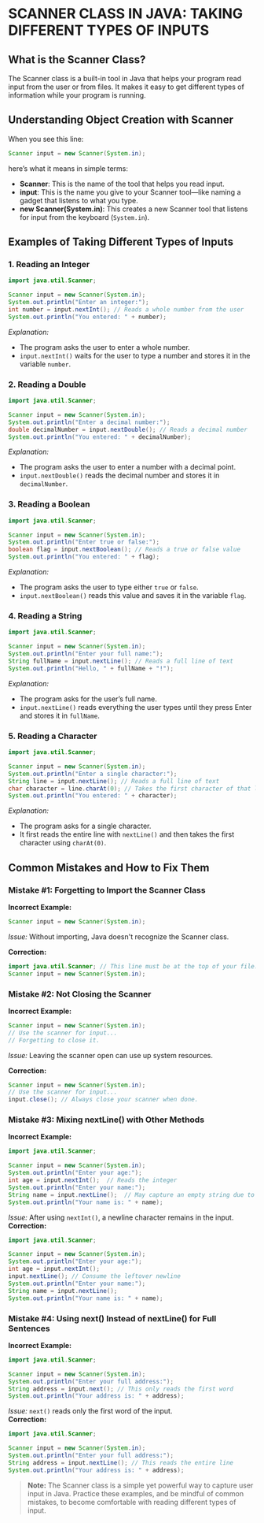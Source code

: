 # SCANNER CLASS IN JAVA: TAKING DIFFERENT TYPES OF INPUTS

## What is the Scanner Class?
The Scanner class is a built-in tool in Java that helps your program read input from the user or from files. It makes it easy to get different types of information while your program is running.

## Understanding Object Creation with Scanner
When you see this line:
```java
Scanner input = new Scanner(System.in);
```
here’s what it means in simple terms:
- **Scanner**: This is the name of the tool that helps you read input.
- **input**: This is the name you give to your Scanner tool—like naming a gadget that listens to what you type.
- **new Scanner(System.in)**: This creates a new Scanner tool that listens for input from the keyboard (`System.in`).

## Examples of Taking Different Types of Inputs

### 1. Reading an Integer
```java
import java.util.Scanner;

Scanner input = new Scanner(System.in);
System.out.println("Enter an integer:");
int number = input.nextInt(); // Reads a whole number from the user
System.out.println("You entered: " + number);
```
*Explanation:*
- The program asks the user to enter a whole number.
- `input.nextInt()` waits for the user to type a number and stores it in the variable `number`.

### 2. Reading a Double
```java
import java.util.Scanner;

Scanner input = new Scanner(System.in);
System.out.println("Enter a decimal number:");
double decimalNumber = input.nextDouble(); // Reads a decimal number
System.out.println("You entered: " + decimalNumber);
```
*Explanation:*
- The program asks the user to enter a number with a decimal point.
- `input.nextDouble()` reads the decimal number and stores it in `decimalNumber`.

### 3. Reading a Boolean
```java
import java.util.Scanner;

Scanner input = new Scanner(System.in);
System.out.println("Enter true or false:");
boolean flag = input.nextBoolean(); // Reads a true or false value
System.out.println("You entered: " + flag);
```
*Explanation:*
- The program asks the user to type either `true` or `false`.
- `input.nextBoolean()` reads this value and saves it in the variable `flag`.

### 4. Reading a String
```java
import java.util.Scanner;

Scanner input = new Scanner(System.in);
System.out.println("Enter your full name:");
String fullName = input.nextLine(); // Reads a full line of text
System.out.println("Hello, " + fullName + "!");
```
*Explanation:*
- The program asks for the user’s full name.
- `input.nextLine()` reads everything the user types until they press Enter and stores it in `fullName`.

### 5. Reading a Character
```java
import java.util.Scanner;

Scanner input = new Scanner(System.in);
System.out.println("Enter a single character:");
String line = input.nextLine(); // Reads a full line of text
char character = line.charAt(0); // Takes the first character of that line
System.out.println("You entered: " + character);
```
*Explanation:*
- The program asks for a single character.
- It first reads the entire line with `nextLine()` and then takes the first character using `charAt(0)`.

## Common Mistakes and How to Fix Them

### Mistake #1: Forgetting to Import the Scanner Class
**Incorrect Example:**
```java
Scanner input = new Scanner(System.in);
```
*Issue:* Without importing, Java doesn't recognize the Scanner class.

**Correction:**
```java
import java.util.Scanner; // This line must be at the top of your file.
Scanner input = new Scanner(System.in);
```

### Mistake #2: Not Closing the Scanner
**Incorrect Example:**
```java
Scanner input = new Scanner(System.in);
// Use the scanner for input...
// Forgetting to close it.
```
*Issue:* Leaving the scanner open can use up system resources.

**Correction:**
```java
Scanner input = new Scanner(System.in);
// Use the scanner for input...
input.close(); // Always close your scanner when done.
```

### Mistake #3: Mixing nextLine() with Other Methods
**Incorrect Example:**
```java
import java.util.Scanner;

Scanner input = new Scanner(System.in);
System.out.println("Enter your age:");
int age = input.nextInt();  // Reads the integer
System.out.println("Enter your name:");
String name = input.nextLine();  // May capture an empty string due to leftover newline
System.out.println("Your name is: " + name);
```
*Issue:* After using `nextInt()`, a newline character remains in the input.  
**Correction:**
```java
import java.util.Scanner;

Scanner input = new Scanner(System.in);
System.out.println("Enter your age:");
int age = input.nextInt();
input.nextLine(); // Consume the leftover newline
System.out.println("Enter your name:");
String name = input.nextLine();
System.out.println("Your name is: " + name);
```

### Mistake #4: Using next() Instead of nextLine() for Full Sentences
**Incorrect Example:**
```java
import java.util.Scanner;

Scanner input = new Scanner(System.in);
System.out.println("Enter your full address:");
String address = input.next(); // This only reads the first word
System.out.println("Your address is: " + address);
```
*Issue:* `next()` reads only the first word of the input.  
**Correction:**
```java
import java.util.Scanner;

Scanner input = new Scanner(System.in);
System.out.println("Enter your full address:");
String address = input.nextLine(); // This reads the entire line
System.out.println("Your address is: " + address);
```

> **Note:** The Scanner class is a simple yet powerful way to capture user input in Java. Practice these examples, and be mindful of common mistakes, to become comfortable with reading different types of input.